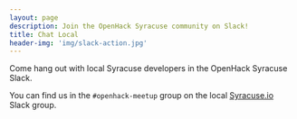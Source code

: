 ```yaml
---
layout: page
description: Join the OpenHack Syracuse community on Slack!
title: Chat Local
header-img: 'img/slack-action.jpg'
---
```


Come hang out with local Syracuse developers in the OpenHack Syracuse Slack.

You can find us in the `#openhack-meetup` group on the local 
[Syracuse.io](http://syracuse.io) Slack group.
